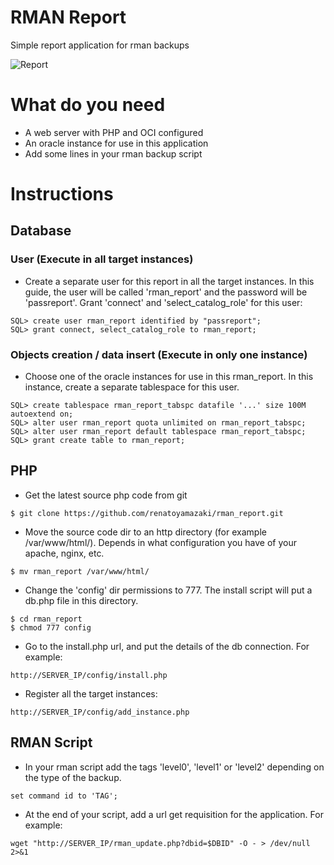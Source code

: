# RMAN Report

Simple report application for rman backups

![Report](https://cloud.githubusercontent.com/assets/28349040/26071711/601fb8a8-397f-11e7-8ee8-eb57b371f01c.png)

# What do you need
* A web server with PHP and OCI configured
* An oracle instance for use in this application
* Add some lines in your rman backup script

# Instructions

## Database

### User (Execute in all target instances)

* Create a separate user for this report in all the target instances. 
In this guide, the user will be called 'rman\_report' and the password will 
be 'passreport'. Grant 'connect' and 'select\_catalog\_role' for this user:

```
SQL> create user rman_report identified by "passreport";
SQL> grant connect, select_catalog_role to rman_report;
```

### Objects creation / data insert (Execute in only one instance)

* Choose one of the oracle instances for use in this rman_report.
In this instance, create a separate tablespace for this user.
```
SQL> create tablespace rman_report_tabspc datafile '...' size 100M autoextend on;
SQL> alter user rman_report quota unlimited on rman_report_tabspc;
SQL> alter user rman_report default tablespace rman_report_tabspc;
SQL> grant create table to rman_report;
```

## PHP

* Get the latest source php code from git
```
$ git clone https://github.com/renatoyamazaki/rman_report.git
```

* Move the source code dir to an http directory (for example /var/www/html/).
Depends in what configuration you have of your apache, nginx, etc.
```
$ mv rman_report /var/www/html/
```

* Change the 'config' dir permissions to 777. The install script will put a db.php 
file in this directory.
```
$ cd rman_report
$ chmod 777 config
```

* Go to the install.php url, and put the details of the db connection. For example:
```
http://SERVER_IP/config/install.php
```

* Register all the target instances:

```
http://SERVER_IP/config/add_instance.php
```

## RMAN Script

* In your rman script add the tags 'level0', 'level1' or 'level2' 
depending on the type of the backup.

```
set command id to 'TAG';
```

* At the end of your script, add a url get requisition for the application. For example:

```
wget "http://SERVER_IP/rman_update.php?dbid=$DBID" -O - > /dev/null 2>&1
```
